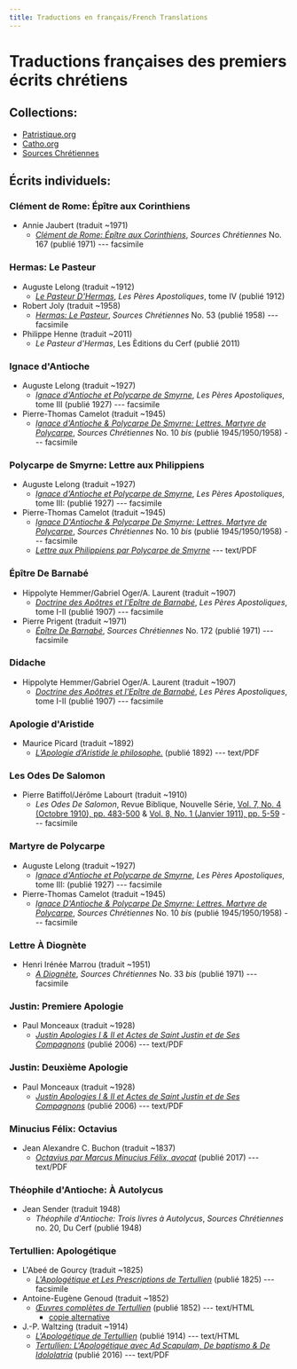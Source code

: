 ```yaml
---
title: Traductions en français/French Translations
---
```


# Traductions françaises des premiers écrits chrétiens

## Collections:

* [Patristique.org](http://www.patristique.org/) 
* [Catho.org](http://catho.org/66br.htm)
* [Sources Chrétiennes](https://sourceschretiennes.org/)

## Écrits individuels:

### Clément de Rome: Épître aux Corinthiens

* Annie Jaubert (traduit ~1971)
  * [*Clément de Rome: Épître aux Corinthiens*](https://archive.org/details/SC167ClmentDeRomeptreAuxCorinthiens), *Sources Chrétiennes* No. 167 (publié 1971) --- facsimile

### Hermas: Le Pasteur

* Auguste Lelong (traduit ~1912)
  * [*Le Pasteur D'Hermas*](https://books.google.com/books?id=sD4AAAAAMAAJ), *Les Pères Apostoliques*, tome IV (publié 1912)
* Robert Joly (traduit ~1958)
  * [*Hermas: Le Pasteur*](https://archive.org/details/SC53HermasLePasteur), *Sources Chrétiennes* No. 53 (publié 1958) --- facsimile
* Philippe Henne (traduit ~2011)
  * *Le Pasteur d'Hermas*, Les Èditions du Cerf (publié 2011)

### Ignace d'Antioche

* Auguste Lelong (traduit ~1927)
  * [*Ignace d'Antioche et Polycarpe de Smyrne*](https://archive.org/details/PeresApostoliquesIIIAmlior), *Les Pères Apostoliques*, tome III  (publié 1927) --- facsimile
* Pierre-Thomas Camelot (traduit ~1945)
  * [*Ignace d'Antioche & Polycarpe De Smyrne: Lettres. Martyre de Polycarpe*](https://archive.org/details/SC10StIgnaceDAntiocheLettresEtMartyreDePolycarpe), *Sources Chrétiennes* No. 10 *bis* (publié 1945/1950/1958) --- facsimile

### Polycarpe de Smyrne: Lettre aux Philippiens

* Auguste Lelong (traduit ~1927)
  * [*Ignace d'Antioche et Polycarpe de Smyrne*](https://archive.org/details/PeresApostoliquesIIIAmlior), *Les Pères Apostoliques*, tome III:  (publié 1927) --- facsimile
* Pierre-Thomas Camelot (traduit ~1945)
  * [*Ignace D'Antioche & Polycarpe De Smyrne: Lettres. Martyre de Polycarpe*](https://archive.org/details/SC10StIgnaceDAntiocheLettresEtMartyreDePolycarpe), *Sources Chrétiennes* No. 10 *bis* (publié 1945/1950/1958) --- facsimile
  * [*Lettre aux Philippiens par Polycarpe de Smyrne*](http://www.samizdat.qc.ca/vc/theol/pdfs/AuxPhilippiens_Polycarpe.pdf) --- text/PDF

### Épître De Barnabé

* Hippolyte Hemmer/Gabriel Oger/A. Laurent (traduit ~1907)
  * [*Doctrine des Apôtres et l'Epître de Barnabé*](https://archive.org/details/DidacheEtEpitreDeBarnabas), *Les Pères Apostoliques*, tome I-II (publié 1907) --- facsimile
* Pierre Prigent (traduit ~1971)
  * [*Épître De Barnabé*](https://archive.org/details/SC172ptreDeBarnab), *Sources Chrétiennes* No. 172 (publié 1971) --- facsimile

### Didache

* Hippolyte Hemmer/Gabriel Oger/A. Laurent (traduit ~1907)
  * [*Doctrine des Apôtres et l'Epître de Barnabé*](https://archive.org/details/DidacheEtEpitreDeBarnabas), *Les Pères Apostoliques*, tome I-II (publié 1907) --- facsimile

### Apologie d'Aristide

* Maurice Picard (traduit ~1892)
  * [*L’Apologie d’Aristide le philosophe.*](http://www.samizdat.qc.ca/cosmos/philo/PDFs/ApologiedAristide.pdf) (publié 1892) --- text/PDF

### Les Odes De Salomon

* Pierre Batiffol/Jérôme Labourt (traduit ~1910)
  * *Les Odes De Salomon*, Revue Biblique, Nouvelle Série, [Vol. 7, No. 4 (Octobre 1910), pp. 483-500](les_odes_de_salomon_revue_biblique_1.pdf) & [Vol. 8, No. 1 (Janvier 1911), pp. 5-59](les_odes_de_salomon_revue_biblique_2.pdf) --- facsimile

### Martyre de Polycarpe

* Auguste Lelong (traduit ~1927)
  * [*Ignace d'Antioche et Polycarpe de Smyrne*](https://archive.org/details/PeresApostoliquesIIIAmlior), *Les Pères Apostoliques*, tome III:  (publié 1927) --- facsimile
* Pierre-Thomas Camelot (traduit ~1945)
  * [*Ignace D'Antioche & Polycarpe De Smyrne: Lettres. Martyre de Polycarpe*](https://archive.org/details/SC10StIgnaceDAntiocheLettresEtMartyreDePolycarpe), *Sources Chrétiennes* No. 10 *bis* (publié 1945/1950/1958) --- facsimile

### Lettre À Diognète

* Henri Irénée Marrou (traduit ~1951)
  * [*A Diognète*](https://archive.org/details/SC33LettreDiognte), *Sources Chrétiennes* No. 33 *bis* (publié 1971) --- facsimile

### Justin: Premiere Apologie

* Paul Monceaux (traduit ~1928)
  * [*Justin Apologies I & II et Actes de Saint Justin et de Ses Compagnons*](http://www.samizdat.qc.ca/vc/pdfs/Apologetique_justin.pdf) (publié 2006) --- text/PDF

### Justin: Deuxième Apologie

* Paul Monceaux (traduit ~1928)
  * [*Justin Apologies I & II et Actes de Saint Justin et de Ses Compagnons*](http://www.samizdat.qc.ca/vc/pdfs/Apologetique_justin.pdf) (publié 2006) --- text/PDF

### Minucius Félix: Octavius

* Jean Alexandre C. Buchon (traduit ~1837)
  * [*Octavius par Marcus Minucius Félix, avocat*](http://www.samizdat.qc.ca/cosmos/philo/PDFs/Octavius_MF.pdf) (publié 2017) --- text/PDF

### Théophile d'Antioche: À Autolycus

* Jean Sender (traduit 1948)
  * *Théophile d'Antioche: Trois livres à Autolycus*, *Sources Chrétiennes* no. 20, Du Cerf (publié 1948)

### Tertullien: Apologétique

* L'Abeé de Gourcy (traduit ~1825)
  * [*L'Apologétique et Les Prescriptions de Tertullien*](https://archive.org/details/lapologtiqueet00tert) (publié 1825) ---facsimile
* Antoine-Eugène Genoud (traduit ~1852)
  * [*Œuvres complètes de Tertullien*](http://www.tertullian.org/french/french.htm) (publié 1852) --- text/HTML
    * [copie alternative](https://fr.wikisource.org/wiki/%C5%92uvres_compl%C3%A8tes_de_Tertullien/Genoud,_1852)
* J.-P. Waltzing (traduit ~1914)
  * [*L'Apologétique de Tertullien*](http://www.tertullian.org/french/apologeticum.htm) (publié 1914) --- text/HTML
  * [*Tertullien: L'Apologétique avec Ad Scapulam, De baptismo & De Idololatria*](http://www.samizdat.qc.ca/vc/pdfs/Apologetique_Tertullien.pdf) (publié 2016) --- text/PDF
